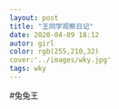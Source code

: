 ```yaml
---
layout: post
title: "王同学观察日记"
date: 2020-04-09 18:12
autor: girl
color: rgb(255,210,32)
cover:'../images/wky.jpg'
tags: wky
---
```

#兔兔王
